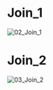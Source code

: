 # Join_1
![02_Join_1](https://user-images.githubusercontent.com/95197594/166400166-d0442cc0-f6f1-4e0f-8440-074474c25c85.jpg)

# Join_2
![03_Join_2](https://user-images.githubusercontent.com/95197594/166400167-e22ce9f0-3764-4a26-82bb-0b21a59f3d4a.jpg)
